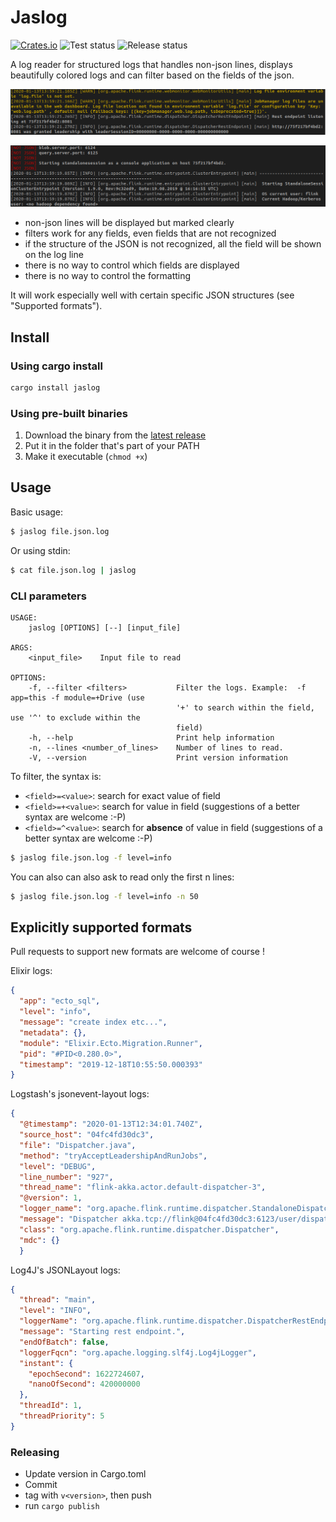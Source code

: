# Jaslog

[![Crates.io](https://img.shields.io/crates/v/jaslog.svg)](https://crates.io/crates/jaslog)
![Test status](https://github.com/jbruggem/jaslog/actions/workflows/test.yml/badge.svg)
![Release status](https://github.com/jbruggem/jaslog/actions/workflows/release.yml/badge.svg)

A log reader for structured logs that handles non-json lines, displays beautifully
colored logs and can filter based on the fields of the json.

![](doc/screenshot1.png)

![](doc/screenshot2.png)

- non-json lines will be displayed but marked clearly
- filters work for any fields, even fields that are not recognized
- if the structure of the JSON is not recognized, all the field will be shown on the log line
- there is no way to control which fields are displayed
- there is no way to control the formatting

It will work especially well with certain specific JSON structures (see "Supported formats").

## Install

### Using cargo install

```bash
cargo install jaslog
```

### Using pre-built binaries

1. Download the binary from the [latest release](https://github.com/jbruggem/jaslog/releases)
2. Put it in the folder that's part of your PATH
3. Make it executable (`chmod +x`)

## Usage



Basic usage:

```sh
$ jaslog file.json.log
```

Or using stdin:

```sh
$ cat file.json.log | jaslog
```

### CLI parameters

```
USAGE:
    jaslog [OPTIONS] [--] [input_file]

ARGS:
    <input_file>    Input file to read

OPTIONS:
    -f, --filter <filters>           Filter the logs. Example:  -f app=this -f module=+Drive (use
                                     '+' to search within the field, use '^' to exclude within the
                                     field)
    -h, --help                       Print help information
    -n, --lines <number_of_lines>    Number of lines to read.
    -V, --version                    Print version information
```

To filter, the syntax is:

* `<field>=<value>`: search for exact value of field
* `<field>=+<value>`: search for value in field (suggestions of a better syntax are welcome :-P)
* `<field>=^<value>`: search for **absence** of value in field (suggestions of a better syntax are welcome :-P)

```sh
$ jaslog file.json.log -f level=info
```

You can also can also ask to read only the first n lines:

```sh
$ jaslog file.json.log -f level=info -n 50
```

## Explicitly supported formats

Pull requests to support new formats are welcome of course !

Elixir logs:

```json
{
  "app": "ecto_sql",
  "level": "info",
  "message": "create index etc...",
  "metadata": {},
  "module": "Elixir.Ecto.Migration.Runner",
  "pid": "#PID<0.280.0>",
  "timestamp": "2019-12-18T10:55:50.000393"
}
```

Logstash's jsonevent-layout logs:

```json
{
  "@timestamp": "2020-01-13T12:34:01.740Z",
  "source_host": "04fc4fd30dc3",
  "file": "Dispatcher.java",
  "method": "tryAcceptLeadershipAndRunJobs",
  "level": "DEBUG",
  "line_number": "927",
  "thread_name": "flink-akka.actor.default-dispatcher-3",
  "@version": 1,
  "logger_name": "org.apache.flink.runtime.dispatcher.StandaloneDispatcher",
  "message": "Dispatcher akka.tcp://flink@04fc4fd30dc3:6123/user/dispatcher accepted leadership with fencing token 00000000000000000000000000000000. Start recovered jobs.",
  "class": "org.apache.flink.runtime.dispatcher.Dispatcher",
  "mdc": {}
  }
```

Log4J's JSONLayout logs:

```json
{
  "thread": "main",
  "level": "INFO",
  "loggerName": "org.apache.flink.runtime.dispatcher.DispatcherRestEndpoint",
  "message": "Starting rest endpoint.",
  "endOfBatch": false,
  "loggerFqcn": "org.apache.logging.slf4j.Log4jLogger",
  "instant": {
    "epochSecond": 1622724607,
    "nanoOfSecond": 420000000
  },
  "threadId": 1,
  "threadPriority": 5
}
```

### Releasing

* Update version in Cargo.toml
* Commit
* tag with `v<version>`, then push
* run `cargo publish`
